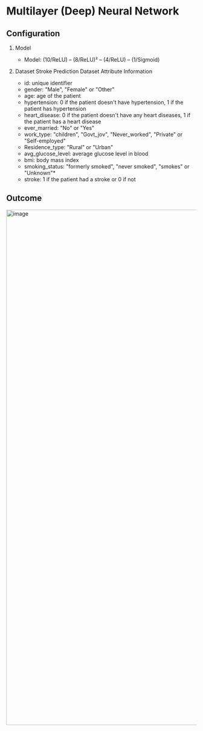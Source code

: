 # Multilayer (Deep) Neural Network

## Configuration

1. Model
   - Model: (10/ReLU) – (8/ReLU)² – (4/ReLU) – (1/Sigmoid)
   
3. Dataset
   Stroke Prediction Dataset
   Attribute Information
    - id: unique identifier
    - gender: "Male", "Female" or "Other"
    - age: age of the patient
    - hypertension: 0 if the patient doesn't have hypertension, 1 if the patient has hypertension
    - heart_disease: 0 if the patient doesn't have any heart diseases, 1 if the patient has a heart disease
    - ever_married: "No" or "Yes"
    - work_type: "children", "Govt_jov", "Never_worked", "Private" or "Self-employed"
    - Residence_type: "Rural" or "Urban"
    - avg_glucose_level: average glucose level in blood
    - bmi: body mass index
    - smoking_status: "formerly smoked", "never smoked", "smokes" or "Unknown"*
    - stroke: 1 if the patient had a stroke or 0 if not
    
## Outcome
  <img width="1365" alt="image" src="https://github.com/user-attachments/assets/2f4595c2-0203-45ef-a11b-744e03fd1bf5" />
